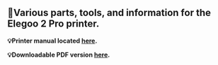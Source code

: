 ## :milky_way:Various parts, tools, and information for the Elegoo 2 Pro printer.


**:bulb:Printer manual located [here](MARS-r2.md).**

**:bulb:Downloadable PDF version [here](MARS-r2.pdf).**
